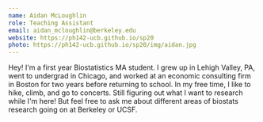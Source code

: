 ```yaml
---
name: Aidan McLoughlin
role: Teaching Assistant
email: aidan_mcloughlin@berkeley.edu
website: https://ph142-ucb.github.io/sp20
photo: https://ph142-ucb.github.io/sp20/img/aidan.jpg
---
```


Hey! I'm a first year Biostatistics MA student. I grew up in Lehigh Valley, PA, went to undergrad in Chicago, and worked at an economic consulting firm in Boston for two years before returning to school. In my free time, I like to hike, climb, and go to concerts.  Still figuring out what I want to research while I'm here!  But feel free to ask me about different areas of biostats research going on at Berkeley or UCSF.
